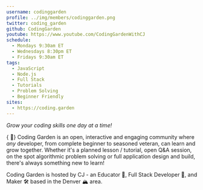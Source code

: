 ```yaml
---
username: codinggarden
profile: ../img/members/codinggarden.png
twitter: coding_garden
github: CodingGarden
youtube: https://www.youtube.com/CodingGardenWithCJ
schedule:
  - Mondays 9:30am ET
  - Wednesdays 8:30pm ET
  - Fridays 9:30am ET
tags:
  - JavaScript
  - Node.js
  - Full Stack
  - Tutorials
  - Problem Solving
  - Beginner Friendly
sites:
  - https://coding.garden
---
```


_Grow your coding skills one day at a time!_

{ 🌱} Coding Garden is an open, interactive and engaging community where _any_ developer, from complete beginner to seasoned veteran, can learn and grow together. Whether it's a planned lesson / tutorial, open Q&A session, on the spot algorithmic problem solving or full application design and build, there's always something new to learn!

Coding Garden is hosted by CJ - an Educator 🏫, Full Stack Developer 🥞, and Maker 🛠 based in the Denver 🏔 area.

